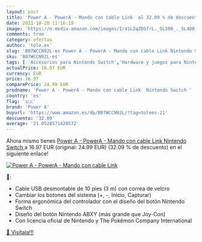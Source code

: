 ```yaml
---
layout: post
title: 'Power A - PowerA - Mando con cable Link  al 32.09 % de descuento'
date: 2021-10-20 11:16:19
image: 'https://m.media-amazon.com/images/I/41LZqZDGfrL._SL500_._SL400_.jpg'
comments: true
category: ofertas
author: 'tole.es'
slug: 'B07WCCN92L-es Power A - PowerA - Mando con cable Link Nintendo Switch'
sku: 'B07WCCN92L-es'
tags: [ 'Accesorios para Nintendo Switch','Hardware y juegos para Nintendo Switch','Mandos para Nintendo Switch','Videojuegos','nintendo','power a', ]
actualPrice: 16.97 EUR
currency: EUR
price: 16.97
comparePrice: 24.99 EUR
prodname: 'Power A - PowerA - Mando con cable Link  Nintendo Switch '
country: 'es'
flag: '🇪🇸'
brand: 'Power A'
buyurl: 'https://www.amazon.es/dp/B07WCCN92L/?tag=tolees-21'
descuento: '32.09'
average: '21.0528571428572'
---
```


Ahora mismo tienes [Power A - PowerA - Mando con cable Link  Nintendo Switch ](https://www.amazon.es/dp/B07WCCN92L/?tag=tolees-21) a 16.97 EUR (original: 24.99 EUR) (32.09 %  de descuento) en el siguiente enlace!

[![Power A - PowerA - Mando con cable Link ](https://m.media-amazon.com/images/I/41LZqZDGfrL._SL500_._SL400_.jpg)](https://www.amazon.es/dp/B07WCCN92L/?tag=tolees-21)

🔎:

- Cable USB desmontable de 10 pies (3 m) con correa de velcro
- Cambiar los botones del sistema (+, -, Inicio, Capturar)
- Forma ergonómica del controlador con el diseño del botón Nintendo Switch
- Diseño del botón Nintendo ABXY (más grande que Joy-Con)
- Con licencia oficial de Nintendo y The Pokémon Company International

[🛒 Visítala!!!](https://www.amazon.es/dp/B07WCCN92L/?tag=tolees-21)
